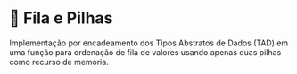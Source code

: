 # 📝 Fila e Pilhas
Implementação por encadeamento dos Tipos Abstratos de Dados (TAD) em uma função para ordenação de fila de valores usando apenas duas pilhas como recurso de memória.